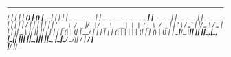    _____           _____                            ______ _           _ _          _______          _ 
  / ____|         |_   _|                          |  ____(_)         | (_)        |__   __|        | |
 | |  __ ___ _   _  | |  _ __ ___   __ _  __ _  ___| |__   _ _ __   __| |_ _ __   __ _| | ___   ___ | |
 | | |_ / __| | | | | | | '_ ` _ \ / _` |/ _` |/ _ \  __| | | '_ \ / _` | | '_ \ / _` | |/ _ \ / _ \| |
 | |__| \__ \ |_| |_| |_| | | | | | (_| | (_| |  __/ |    | | | | | (_| | | | | | (_| | | (_) | (_) | |
  \_____|___/\__,_|_____|_| |_| |_|\__,_|\__, |\___|_|    |_|_| |_|\__,_|_|_| |_|\__, |_|\___/ \___/|_|
                                          __/ |                                   __/ |                
                                         |___/                                   |___/                 
